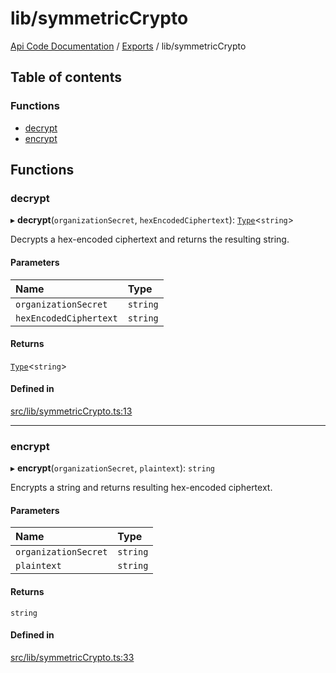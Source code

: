 # lib/symmetricCrypto
 
[Api Code Documentation](../README.md) / [Exports](../modules.md) / lib/symmetricCrypto

## Table of contents

### Functions

- [decrypt](lib_symmetricCrypto.md#decrypt)
- [encrypt](lib_symmetricCrypto.md#encrypt)

## Functions

### decrypt

▸ **decrypt**(`organizationSecret`, `hexEncodedCiphertext`): [`Type`](result.md#type)<`string`\>

Decrypts a hex-encoded ciphertext and returns the resulting string.

#### Parameters

| Name | Type |
| :------ | :------ |
| `organizationSecret` | `string` |
| `hexEncodedCiphertext` | `string` |

#### Returns

[`Type`](result.md#type)<`string`\>

#### Defined in

[src/lib/symmetricCrypto.ts:13](https://github.com/openkfw/TruBudget/blob/aca360d/api/src/lib/symmetricCrypto.ts#L13)

___

### encrypt

▸ **encrypt**(`organizationSecret`, `plaintext`): `string`

Encrypts a string and returns resulting hex-encoded ciphertext.

#### Parameters

| Name | Type |
| :------ | :------ |
| `organizationSecret` | `string` |
| `plaintext` | `string` |

#### Returns

`string`

#### Defined in

[src/lib/symmetricCrypto.ts:33](https://github.com/openkfw/TruBudget/blob/aca360d/api/src/lib/symmetricCrypto.ts#L33)
